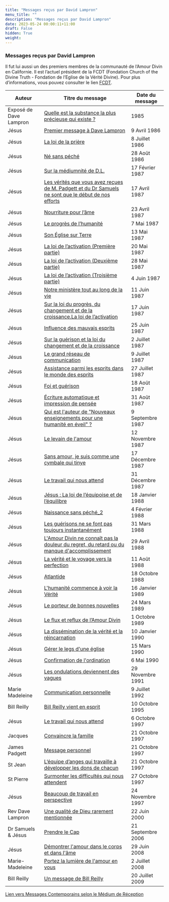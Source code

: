 ```yaml
---
title: "Messages reçus par David Lampron"
menu_title: ""
description: "Messages reçus par David Lampron"
date: 2023-05-24 00:00:11+11:00
draft: False
hidden: True
weight:
---
```

### Messages reçus par David Lampron

Il fut lui aussi un des premiers membres de la communauté de l’Amour Divin en Californie. Il est l’actuel président de la FCDT (Fondation Church of the Divine Truth - Fondation de l’Eglise de la Vérité Divine). Pour plus d’informations, vous pouvez consulter le lien [FCDT](https://fcdt.org/).

**Auteur** | **Titre du message** | **Date du message**  
---|---|---
Exposé de Dave Lampron | [Quelle est la substance la plus précieuse qui existe ?](/fr-contemporary-messages\fr-contemporary-messages-by-date-order\fr-contemporary-messages-1984-1994\fr-1985-1-dl-presentation-by-dl/) |   1985
Jésus | [Premier message à Dave Lampron](/fr-contemporary-messages/fr-contemporary-messages-by-date-order/fr-contemporary-messages-1984-1994/fr-1986-4-9-1-dl-jesus/) | 9 Avril 1986
Jésus | [La loi de la prière](/fr-contemporary-messages/fr-contemporary-messages-by-date-order/fr-contemporary-messages-1984-1994/fr-1986-7-8-1-dl-jesus/) | 8 Juillet 1986
Jésus | [Né sans péché](/fr-contemporary-messages/fr-contemporary-messages-by-date-order/fr-contemporary-messages-1984-1994/fr-1986-8-28-1-dl-jesus/) | 28 Août 1986
Jésus | [Sur la médiumnité de D.L.](/fr-contemporary-messages/fr-contemporary-messages-by-date-order/fr-contemporary-messages-1984-1994/fr-1987-2-17-1-dl-jesus/) | 17 Février 1987
Jésus | [Les vérités que vous avez reçues de M. Padgett et du Dr Samuels ne sont que le début de nos efforts](/fr-contemporary-messages/fr-contemporary-messages-by-date-order/fr-contemporary-messages-1984-1994/fr-1987-4-17-1-dl-jesus/) | 17 Avril 1987
Jésus | [Nourriture pour l’âme](/fr-contemporary-messages/fr-contemporary-messages-by-date-order/fr-contemporary-messages-1984-1994/fr-1987-4-23-1-dl-jesus/) | 23 Avril 1987
Jésus | [Le progrès de l’humanité](/fr-contemporary-messages/fr-contemporary-messages-by-date-order/fr-contemporary-messages-1984-1994/fr-1987-5-7-1-dl-jesus/) | 7 Mai 1987
Jésus | [Son Église sur Terre](/fr-contemporary-messages/fr-contemporary-messages-by-date-order/fr-contemporary-messages-1984-1994/fr-1987-5-13-1-dl-jesus/) | 13 Mai 1987
Jésus | [La loi de l’activation (Première partie)](/fr-contemporary-messages/fr-contemporary-messages-by-date-order/fr-contemporary-messages-1984-1994/fr-1987-5-20-1-dl-jesus/) | 20 Mai 1987
Jésus | [La loi de l’activation (Deuxième partie)](/fr-contemporary-messages/fr-contemporary-messages-by-date-order/fr-contemporary-messages-1984-1994/fr-1987-5-28-1-dl-jesus/) | 28 Mai 1987
Jésus | [La loi de l’activation (Troisième partie)](/fr-contemporary-messages/fr-contemporary-messages-by-date-order/fr-contemporary-messages-1984-1994/fr-1987-6-4-1-dl-jesus/) | 4 Juin 1987
Jésus | [Notre ministère tout au long de la vie](/fr-contemporary-messages/fr-contemporary-messages-by-date-order/fr-contemporary-messages-1984-1994/fr-1987-6-11-1-dl-jesus/) | 11 Juin 1987
Jésus | [Sur la loi du progrès, du changement et de la croissance.La loi de l’activation](/fr-contemporary-messages/fr-contemporary-messages-by-date-order/fr-contemporary-messages-1984-1994/fr-1987-6-17-1-dl-jesus/) | 17 Juin 1987
Jésus | [Influence des mauvais esprits](/fr-contemporary-messages/fr-contemporary-messages-by-date-order/fr-contemporary-messages-1984-1994/fr-1987-6-25-1-dl-jesus/) | 25 Juin 1987
Jésus | [Sur la guérison et la loi du changement et de la croissance](/fr-contemporary-messages/fr-contemporary-messages-by-date-order/fr-contemporary-messages-1984-1994/fr-1987-7-2-1-dl-jesus/) | 2 Juillet 1987
Jésus | [Le grand réseau de communication](/fr-contemporary-messages/fr-contemporary-messages-by-date-order/fr-contemporary-messages-1984-1994/fr-1987-7-9-1-dl-jesus/) | 9 Juillet 1987
Jésus | [Assistance parmi les esprits dans le monde des esprits](/fr-contemporary-messages/fr-contemporary-messages-by-date-order/fr-contemporary-messages-1984-1994/fr-1987-7-27-1-dl-jesus/) | 27 Juillet 1987
Jésus | [Foi et guérison](/fr-contemporary-messages/fr-contemporary-messages-by-date-order/fr-contemporary-messages-1984-1994/fr-1987-8-18-1-dl-jesus/) | 18 Août 1987
Jésus | [Écriture automatique et impression de pensée](/fr-contemporary-messages/fr-contemporary-messages-by-date-order/fr-contemporary-messages-1984-1994/fr-1987-8-31-1-dl-jesus/) | 31 Août 1987
Jésus | [Qui est l'auteur de "Nouveaux enseignements pour une humanité en éveil" ?](/fr-contemporary-messages/fr-contemporary-messages-by-date-order/fr-contemporary-messages-1984-1994/fr-1987-9-9-1-dl-jesus/) | 9 Septembre 1987
Jésus | [Le levain de l'amour](/fr-contemporary-messages/fr-contemporary-messages-by-date-order/fr-contemporary-messages-1984-1994/fr-1987-11-12-1-dl-jesus/) | 12 Novembre 1987
Jésus | [Sans amour, je suis comme une cymbale qui tinye](/fr-contemporary-messages/fr-contemporary-messages-by-date-order/fr-contemporary-messages-1984-1994/fr-1987-12-17-1-dl-jesus/) | 17 Décembre 1987
Jésus | [Le travail qui nous attend](/fr-contemporary-messages/fr-contemporary-messages-by-date-order/fr-contemporary-messages-1984-1994/fr-1987-12-31-1-dl-jesus/) | 31 Décembre 1987
Jésus | [Jésus : La loi de l’équipoise et de l’équilibre](/fr-contemporary-messages/fr-contemporary-messages-by-date-order/fr-contemporary-messages-1984-1994/fr-1988-1-18-1-dl-jesus/) | 18 Janvier 1988
Jésus | [Naissance sans péché_2](/fr-contemporary-messages/fr-contemporary-messages-by-date-order/fr-contemporary-messages-1984-1994/fr-1988-2-4-1-dl-jesus/) | 4 Février 1988
Jésus | [Les guérisons ne se font pas toujours instantanément](/fr-contemporary-messages/fr-contemporary-messages-by-date-order/fr-contemporary-messages-1984-1994/fr-1988-3-31-1-dl-jesus/) | 31 Mars 1988
Jésus | [L'Amour Divin ne connaît pas la douleur du regret, du retard ou du manque d'accomplissement](/fr-contemporary-messages/fr-contemporary-messages-by-date-order/fr-contemporary-messages-1984-1994/fr-1988-4-29-1-dl-jesus/) | 29 Avril 1988
Jésus | [La vérité et le voyage vers la perfection](/fr-contemporary-messages/fr-contemporary-messages-by-date-order/fr-contemporary-messages-1984-1994/fr-1988-8-11-1-dl-jesus/) | 11 Août 1988
Jésus | [Atlantide](/fr-contemporary-messages/fr-contemporary-messages-by-date-order/fr-contemporary-messages-1984-1994/fr-1988-10-18-1-dl-jesus/) | 18 Octobre 1988
Jésus | [L'humanité commence à voir la Vérité](/fr-contemporary-messages/fr-contemporary-messages-by-date-order/fr-contemporary-messages-1984-1994/fr-1989-1-16-1-dl-jesus/) | 16 Janvier 1989
Jésus | [Le porteur de bonnes nouvelles](/fr-contemporary-messages/fr-contemporary-messages-by-date-order/fr-contemporary-messages-1984-1994/fr-1989-3-24-1-dl-jesus/) | 24 Mars 1989
Jésus | [Le flux et reflux de l’Amour Divin](/fr-contemporary-messages/fr-contemporary-messages-by-date-order/fr-contemporary-messages-1984-1994/fr-1989-10-1-1-dl-jesus/) | 1 Octobre 1989
Jésus | [La dissémination de la vérité et la réincarnation](/fr-contemporary-messages/fr-contemporary-messages-by-date-order/fr-contemporary-messages-1984-1994/fr-1990-1-10-1-dl-jesus/) | 10 Janvier 1990
Jésus | [Gérer le legs d'une église](/fr-contemporary-messages/fr-contemporary-messages-by-date-order/fr-contemporary-messages-1984-1994/fr-1990-3-15-1-dl-jesus/) | 15 Mars 1990
Jésus | [Confirmation de l'ordination](/fr-contemporary-messages/fr-contemporary-messages-by-date-order/fr-contemporary-messages-1984-1994/fr-1990-5-6-1-dl-jesus/) | 6 Mai 1990
Jésus | [Les ondulations deviennent des vagues](/fr-contemporary-messages/fr-contemporary-messages-by-date-order/fr-contemporary-messages-1984-1994/fr-1991-11-29-1-dl-jesus/) | 29 Novembre 1991
Marie Madeleine | [Communication personnelle](/fr-contemporary-messages/fr-contemporary-messages-by-date-order/fr-contemporary-messages-1984-1994/fr-1992-7-9-1-dl-mary-magdalene/) | 9 Juillet 1992
Bill Reilly | [Bill Reilly vient en esprit](/fr-contemporary-messages/fr-contemporary-messages-by-date-order/fr-contemporary-messages-1995-1999/fr-1995-10-10-1-dl-bill-reilly/) | 10 Octobre 1995
Jésus | [Le travail qui nous attend](/fr-contemporary-messages/fr-contemporary-messages-by-date-order/fr-contemporary-messages-1995-1999/fr-1997-10-6-1-dl-jesus/) | 6 Octobre 1997
Jacques | [Convaincre la famille](/fr-contemporary-messages/fr-contemporary-messages-by-date-order/fr-contemporary-messages-1995-1999/fr-1997-10-21-1-dl-james/) | 21 Octobre 1997
James Padgett | [Message personnel](/fr-contemporary-messages/fr-contemporary-messages-by-date-order/fr-contemporary-messages-1995-1999/fr-1997-10-21-2-dl-james-padgett/) | 21 Octobre 1997
St Jean | [L‘équipe d’anges qui travaille à développer les dons de chacun](/fr-contemporary-messages/fr-contemporary-messages-by-date-order/fr-contemporary-messages-1995-1999/fr-1997-10-21-3-dl-st-john/) | 21 Octobre 1997
St Pierre | [Surmonter les difficultés qui nous attendent](/fr-contemporary-messages/fr-contemporary-messages-by-date-order/fr-contemporary-messages-1995-1999/fr-1997-10-27-1-dl-st-peter/) | 27 Octobre 1997
Jésus | [Beaucoup de travail en perspective](/fr-contemporary-messages/fr-contemporary-messages-by-date-order/fr-contemporary-messages-1995-1999/fr-1997-11-24-1-dl-jesus/) | 24 Novembre 1997
Rev Dave Lampron | [Une qualité de Dieu rarement mentionnée](/fr-contemporary-messages/fr-contemporary-messages-by-date-order/fr-contemporary-messages-2000/fr-2000-1-dl-rev-dave-lampron/) | 22 Juin 2000
Dr Samuels & Jésus | [Prendre le Cap](/fr-contemporary-messages/fr-contemporary-messages-by-date-order/fr-contemporary-messages-2006/fr-2006-9-21-1-dl-dr-samuels-jesus/) | 21 Septembre 2006
Jésus | [Démontrer l'amour dans le corps et dans l'âme](/fr-contemporary-messages/fr-contemporary-messages-by-date-order/fr-contemporary-messages-2008/fr-2008-6-29-1-dl-jesus/) | 29 Juin 2008
Marie-Madeleine | [Portez la lumière de l'amour en vous](/fr-contemporary-messages/fr-contemporary-messages-by-date-order/fr-contemporary-messages-2008/fr-2008-7-2-1-dl-mary-magdalene/) | 2 Juillet 2008
Bill Reilly | [Un message de Bill Reilly](/fr-contemporary-messages/fr-contemporary-messages-by-date-order/fr-contemporary-messages-2009/fr-2009-7-20-1-dl-bill-reilly/) | 20 Juillet 2009

[Lien vers Messages Contemporains selon le Médium de Réception](/fr-contemporary-messages/6-2-fr-contemporary-messages-per-medium/)